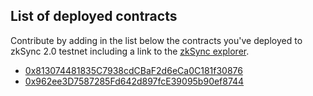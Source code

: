 ## List of deployed contracts

Contribute by adding in the list below the contracts you've deployed to zkSync 2.0 testnet including a link to the [zkSync explorer](https://goerli.explorer.zksync.io/).

- [0x813074481835C7938cdCBaF2d6eCa0C181f30876](https://goerli.explorer.zksync.io/address/0x813074481835C7938cdCBaF2d6eCa0C181f30876)
- [0x962ee3D7587285Fd642d897fcE39095b90ef8744](https://goerli.explorer.zksync.io/address/0x962ee3D7587285Fd642d897fcE39095b90ef8744)
